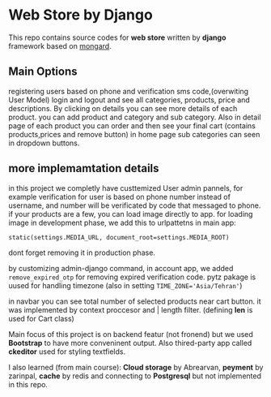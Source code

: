 # Web Store by Django

This repo contains source codes for **web store** written by **django** framework based on [mongard](https://www.mongard.ir).

## Main Options
registering users based on phone and verification sms code,(overwiting User Model)
login and logout and see all categories, products, price and descriptions. By clicking on details you can see more details of each product.
you can add  product and category and sub category. Also in detail page of each product you can order and then see your final cart (contains products,prices and remove button) 
in home page sub categories can seen in dropdown buttons.


## more implemamtation details

in this project we completly have custtemized User admin pannels, for example verification for user is based on  phone number instead of username, and number will be verificated by code that messaged to phone.
if your products are a few, you can load image directly to app.
for loading image in development phase, we add this to urlpattetns in main app:
```
static(settings.MEDIA_URL, document_root=settings.MEDIA_ROOT)
```
dont forget removing it in production phase.

by customizing admin-django command, in account app, we added `remove_expired_otp` for removing expired verification code. pytz pakage is uused for handling timezone (also in setting `TIME_ZONE='Asia/Tehran'`) 

in navbar you can see total number of selected products near cart button. it was implemented by context proccesor and | length filter. (defining __len__ is used for Cart class)

Main focus of this project is on backend featur (not fronend) but we used **Bootstrap** to have more conveninent output. Also thired-party app called **ckeditor** used for styling textfields. 

I also learned (from main course): **Cloud storage** by Abrearvan, **peyment** by zarinpal, **cache** by redis and connecting to **Postgresql** but not implemented in this repo.
